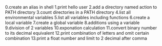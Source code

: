 0.create an alias in shell
1.print hello user
2.add a directory named action to PATH  directory
3.count directories in a PATH directory
4.list all environmental variables 
5.list all variables including functions 
6.create a local variable 
7.create a global variable 
8.additions using a variable 
9.division of 2 variables 
10.exponation calculation
11.convert binary number to its decimal equivalent 
12.print combination of letters and omit certain combination 
13.print a float number and limit to 2 decimal after comma
